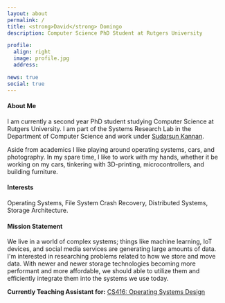 ```yaml
---
layout: about
permalink: /
title: <strong>David</strong> Domingo
description: Computer Science PhD Student at Rutgers University

profile:
  align: right
  image: profile.jpg
  address:

news: true
social: true
---
```


#### **About Me**
I am currently a second year PhD student studying Computer Science at Rutgers University. I am part of the Systems Research Lab in the Department of Computer Science and work under [Sudarsun Kannan](https://www.cs.rutgers.edu/~sk2113/).

Aside from academics I like playing around operating systems, cars, and photography. In my spare time, I like to work with my hands, whether it be working on my cars, tinkering with 3D-printing, microcontrollers, and building furniture.

#### **Interests**
Operating Systems, File System Crash Recovery, Distributed Systems, Storage Architecture.


#### **Mission Statement**
We live in a world of complex systems; things like machine learning, IoT devices, and social media services are generating large amounts of data. I'm interested in researching problems related to how we store and move data. With newer and newer storage technologies becoming more performant and more affordable, we should able to utilize them and efficiently integrate them into the systems we use today.




**Currently Teaching Assistant for:** [CS416: Operating Systems Design](https://www.cs.rutgers.edu/~sk2113/course/cs416-sp20/)
